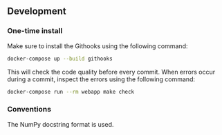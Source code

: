 ## Development

### One-time install

Make sure to install the Githooks using the following command:

```bash
docker-compose up --build githooks
```

This will check the code quality before every commit. When errors occur during a commit, inspect the errors using the following command:

```bash
docker-compose run --rm webapp make check
```

### Conventions

The NumPy docstring format is used.